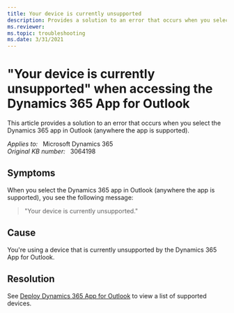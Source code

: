```yaml
---
title: Your device is currently unsupported
description: Provides a solution to an error that occurs when you select the Dynamics 365 app in Outlook.
ms.reviewer: 
ms.topic: troubleshooting
ms.date: 3/31/2021
---
```

# "Your device is currently unsupported" when accessing the Dynamics 365 App for Outlook

This article provides a solution to an error that occurs when you select the Dynamics 365 app in Outlook (anywhere the app is supported).

_Applies to:_ &nbsp; Microsoft Dynamics 365  
_Original KB number:_ &nbsp; 3064198

## Symptoms

When you select the Dynamics 365 app in Outlook (anywhere the app is supported), you see the following message:

> "Your device is currently unsupported."

## Cause

You're using a device that is currently unsupported by the Dynamics 365 App for Outlook.

## Resolution

See [Deploy Dynamics 365 App for Outlook](/previous-versions/dynamicscrm-2016/administering-dynamics-365/dn946901(v=crm.8)) to view a list of supported devices.
